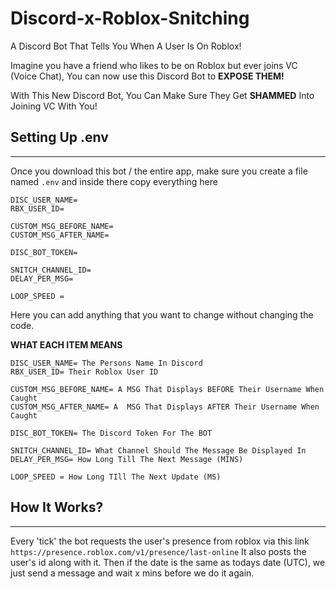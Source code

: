 # Discord-x-Roblox-Snitching
A Discord Bot That Tells You When A User Is On Roblox!

Imagine you have a friend who likes to be on Roblox but ever joins VC (Voice Chat),
You can now use this Discord Bot to **EXPOSE THEM!**

With This New Discord Bot, You Can Make Sure They Get **SHAMMED** Into Joining VC With You!

## Setting Up .env
------

Once you download this bot / the entire app, make sure you create a file named `.env` and inside there copy everything here

``` .env
DISC_USER_NAME=
RBX_USER_ID=

CUSTOM_MSG_BEFORE_NAME=
CUSTOM_MSG_AFTER_NAME=

DISC_BOT_TOKEN=

SNITCH_CHANNEL_ID=
DELAY_PER_MSG=

LOOP_SPEED = 
```

Here you can add anything that you want to change without changing the code.

**WHAT EACH ITEM MEANS**

``` .env
DISC_USER_NAME= The Persons Name In Discord
RBX_USER_ID= Their Roblox User ID

CUSTOM_MSG_BEFORE_NAME= A MSG That Displays BEFORE Their Username When Caught
CUSTOM_MSG_AFTER_NAME= A  MSG That Displays AFTER Their Username When Caught

DISC_BOT_TOKEN= The Discord Token For The BOT

SNITCH_CHANNEL_ID= What Channel Should The Message Be Displayed In
DELAY_PER_MSG= How Long Till The Next Message (MINS)

LOOP_SPEED = How Long TIll The Next Update (MS)
```

## How It Works?
------

Every 'tick' the bot requests the user's presence from roblox via this link `https://presence.roblox.com/v1/presence/last-online`
It also posts the user's id along with it. Then if the date is the same as todays date (UTC), we just send a message and wait x mins before we do it again.